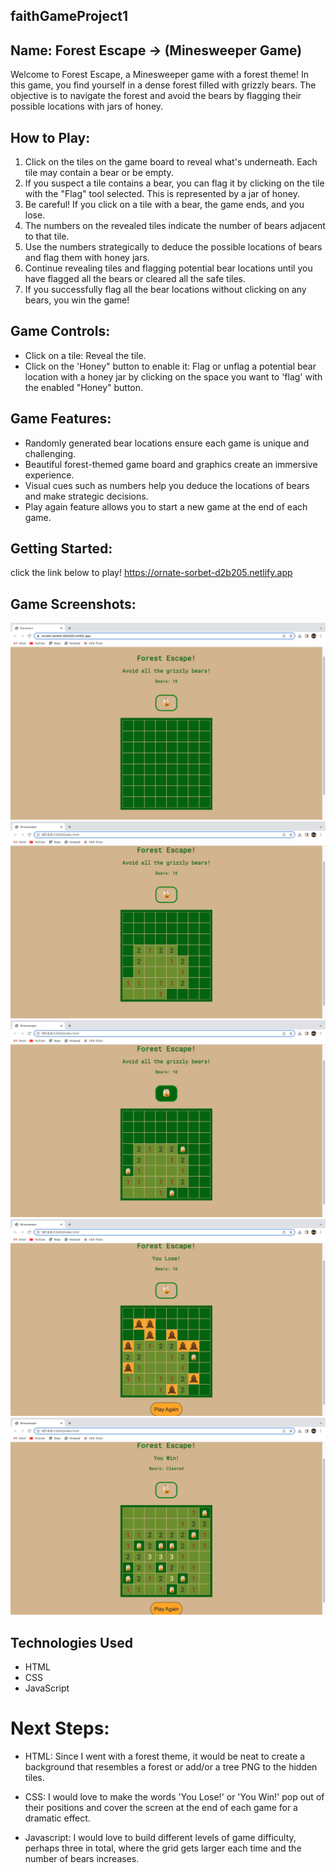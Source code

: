 ## faithGameProject1
## Name:  Forest Escape -> (Minesweeper Game)

Welcome to Forest Escape, a Minesweeper game with a forest theme! In this game, you find yourself in a dense forest filled with grizzly bears. The objective is to navigate the forest and avoid the bears by flagging their possible locations with jars of honey.

## How to Play:

1. Click on the tiles on the game board to reveal what's underneath. Each tile may contain a bear or be empty.
2. If you suspect a tile contains a bear, you can flag it by clicking on the tile with the "Flag" tool selected. This is represented by a jar of honey.
3. Be careful! If you click on a tile with a bear, the game ends, and you lose.
4. The numbers on the revealed tiles indicate the number of bears adjacent to that tile.
5. Use the numbers strategically to deduce the possible locations of bears and flag them with honey jars.
6. Continue revealing tiles and flagging potential bear locations until you have flagged all the bears or cleared all the safe tiles.
7. If you successfully flag all the bear locations without clicking on any bears, you win the game!

## Game Controls:

- Click on a tile: Reveal the tile.
- Click on the 'Honey" button to enable it: Flag or unflag a potential bear location with a honey jar by clicking on the space you want to 'flag' with the enabled "Honey" button.

## Game Features:

- Randomly generated bear locations ensure each game is unique and challenging.
- Beautiful forest-themed game board and graphics create an immersive experience.
- Visual cues such as numbers help you deduce the locations of bears and make strategic decisions.
- Play again feature allows you to start a new game at the end of each game.

## Getting Started:
 
 click the link below to play!
 https://ornate-sorbet-d2b205.netlify.app

## Game Screenshots:

![Start of game](Start-Game.png)
![Game in play](Game-in-play.png)
![Honey Icon in action](honey-in-use.png)
![Game Lost](Game-lost.png)
![Game Won](Game-won.png)

## Technologies Used

- HTML
- CSS
- JavaScript

# Next Steps: 

- HTML: Since I went with a forest theme, it would be neat to create a background that resembles a forest or add/or a tree PNG to the hidden tiles. 

- CSS: I would love to make the words 'You Lose!' or 'You Win!' pop out of their positions and cover the screen at the end of each game for a dramatic effect. 

- Javascript: I would love to build different levels of game difficulty, perhaps three in total, where the grid gets larger each time and the number of bears increases. 